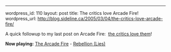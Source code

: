 --- 
wordpress_id: 110
layout: post
title: The critics love Arcade Fire!
wordpress_url: http://blog.sideline.ca/2005/03/04/the-critics-love-arcade-fire/

<p>A quick followup to my last post on Arcade Fire:  <a href="http://www.metacritic.com/music/artists/arcadefire/funeral">the critics love them</a>!</p>
<p><strong>Now playing:</strong> <a href="http://phobos.apple.com/WebObjects/MZSearch.woa/wa/advancedSearchResults'artistTerm=The Arcade Fire">The Arcade Fire</a> - <a href="http://phobos.apple.com/WebObjects/MZSearch.woa/wa/advancedSearchResults'songTerm=Rebellion (Lies)&amp;amp;artistTerm=The Arcade Fire">Rebellion (Lies)</a></p>
